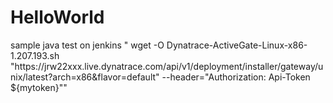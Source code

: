 # HelloWorld
sample java test on  jenkins 
" wget  -O Dynatrace-ActiveGate-Linux-x86-1.207.193.sh \"https:\/\/jrw22xxx.live.dynatrace.com\/api\/v1\/deployment\/installer\/gateway\/unix\/latest?arch=x86&flavor=default\" --header=\"Authorization: Api-Token ${mytoken}\""
